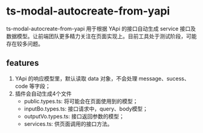 # ts-modal-autocreate-from-yapi 

ts-modal-autocreate-from-yapi 用于根据 YApi 的接口自动生成 service 接口及数据模型。让前端团队更多精力关注在页面实现上。目前工具处于测试阶段，可能存在较多问题。

## features

1. YApi 的响应模型里，默认读取 data 对象，不会处理 message、sucess、code 等字段；
2. 插件会自动生成4个文件
   - public.types.ts: 将可能会在页面使用到的模型；
   - inputBo.types.ts: 接口请求中，query、body模型；
   - outputVo.types.ts: 接口返回参数的模型；
   - services.ts: 供页面调用的接口方法。

